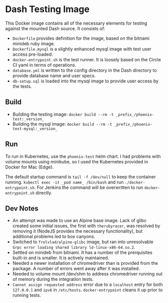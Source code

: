 # Dash Testing Image

This Docker image contains all of the necessary elements for testing against the mounted Dash source.  It consists of:

- `Dockerfile` provides definition for the image, based on the bitnami minideb ruby image.
- `Dockerfile.mysql` is a slightly enhanced mysql image with test user access pre-loaded.
- `docker-entrypoint.sh` is the test runner.  It is loosely based on the Circle CI yaml in terms of operations.
- `database.yml` is written to the config directory in the Dash directory to provide database name and user specs.
- `db-setup.sql` is loaded into the mysql image to provide user access by the tests.

## Build

- Building the testing image: `docker build --rm -t _prefix_/phoenix-test:_version_`
- Building the mysql image: `docker build --rm -t _prefix_/phoenix-test-mysql:_version_`

## Run

To run in Kubernetes, use the `phoenix-test` helm chart.  I had problems with volume mounts using minikube, so I used the Kubernetes provided in Docker for Mac (Edge).

The default startup command is `tail -f /dev/null` to keep the container running.  `kubectl exec -it _pod name_ /bin/bash` and run `./docker-entrypoint.sh`.  For Jenkins the command will be overwritten to run `docker-entrypoint.sh` directly.

## Dev Notes

- An attempt was made to use an Alpine base image.  Lack of glibc created some initial issues, the first with `therubyracer`, was resolved by removing it (NodeJS provides the necessary functionality), but additional problems led to box canyons.
- Switched to `frolvlad/alpine-glibc` image, but ran into unresolvable `Grpc error loading shared library ld-linux-x86-64.so.2`.
- Settled on minideb from bitnami.  It has a number of the prerquisites built-in and is smaller.  It is actively maintained.
- Needed a newer installation of chromedriver than is provided from the package. A number of errors went away after it was installed.
- Needed to volume mount /dev/shm to address chromedriver running out of memory during the integration tests.
- `Cannot assign requested address` error due to a `localhost` entry for both `127.0.0.1` and `ipv6` in `/etc/hosts`. `docker-entrypoint` cleans it up prior to running tests.
